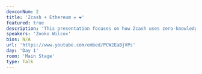 ```yaml
---
devconNum: 2
title: 'Zcash + Ethereum = ❤'
featured: true
description: 'This presentation focuses on how Zcash uses zero-knowledge proofs to add private transactions to a public blockchain, and how Zcash and Ethereum will grow together. Zcash is a new cryptocurrency that provides private transactions — the sender’s and receiver’s addresses are not publicly visible in the blockchain, nor is the amount transferred. Zcash posts that private information to the blockchain in encrypted form, and uses zero-knowledge proofs to cryptographically guarantee the validity of transactions without exposing the private information. This results in “Selective Transparency”. It’s not all-dark-all-the-time — it’s that each encrypted transaction in the blockchain can be revealed by its creator to selected third parties. Zcash is developed by a VC-funded, highly skilled development team and a widespread and active open source community. There are three paths forward for integrating Ethereum’s programmability with Zcash’s privacy. The Zcash team is actively contributing to all three paths. 1. Programmable Zcash — add Ethereum-style programmability to the Zcash blockchain 2. Private Ethereum — add Zcash-style privacy to the Ethereum blockchain 3. Project Alchemy — interoperation between the Ethereum and Zcash'
speakers: 'Zooko Wilcox'
bios: N/A
url: 'https://www.youtube.com/embed/PCW2EaBjVPs'
day: 'Day 1'
room: 'Main Stage'
type: Talk
---
```

